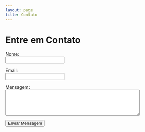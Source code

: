 ```yaml
---
layout: page
title: Contato
---
```


# Entre em Contato

<form id="contact-form">
  <p>
    <label>Nome:</label><br>
    <input type="text" name="nome" required>
  </p>
  <p>
    <label>Email:</label><br>
    <input type="email" name="email" required>
  </p>
  <p>
    <label>Mensagem:</label><br>
    <textarea name="mensagem" rows="5" cols="50" required></textarea>
  </p>
  <p>
    <button type="submit">Enviar Mensagem</button>
  </p>
</form>

<script>
// Vamos adicionar tracking aqui depois
</script>
